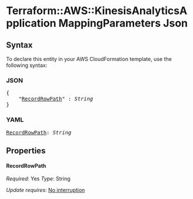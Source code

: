 # Terraform::AWS::KinesisAnalyticsApplication MappingParameters Json

## Syntax

To declare this entity in your AWS CloudFormation template, use the following syntax:

### JSON

<pre>
{
    "<a href="#recordrowpath" title="RecordRowPath">RecordRowPath</a>" : <i>String</i>
}
</pre>

### YAML

<pre>
<a href="#recordrowpath" title="RecordRowPath">RecordRowPath</a>: <i>String</i>
</pre>

## Properties

#### RecordRowPath

_Required_: Yes
_Type_: String

_Update requires_: [No interruption](https://docs.aws.amazon.com/AWSCloudFormation/latest/UserGuide/using-cfn-updating-stacks-update-behaviors.html#update-no-interrupt)

